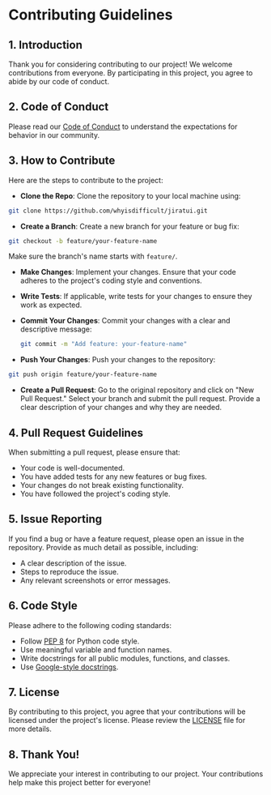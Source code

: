 # Contributing Guidelines

## 1. **Introduction**
Thank you for considering contributing to our project! We welcome contributions from everyone. By participating in this
project, you agree to abide by our code of conduct.

## 2. **Code of Conduct**
Please read our [Code of Conduct](CODE_OF_CONDUCT.md) to understand the expectations for behavior in our community.

## 3. **How to Contribute**
Here are the steps to contribute to the project:

- **Clone the Repo**: Clone the repository to your local machine using:

```bash
git clone https://github.com/whyisdifficult/jiratui.git
```

- **Create a Branch**: Create a new branch for your feature or bug fix:

```bash
git checkout -b feature/your-feature-name
```

Make sure the branch's name starts with `feature/`.

- **Make Changes**: Implement your changes. Ensure that your code adheres to the project's coding style and conventions.

- **Write Tests**: If applicable, write tests for your changes to ensure they work as expected.

- **Commit Your Changes**: Commit your changes with a clear and descriptive message:
  ```bash
  git commit -m "Add feature: your-feature-name"
  ```

- **Push Your Changes**: Push your changes to the repository:

```bash
git push origin feature/your-feature-name
```

- **Create a Pull Request**: Go to the original repository and click on "New Pull Request." Select your branch and
submit the pull request. Provide a clear description of your changes and why they are needed.

## 4. **Pull Request Guidelines**

When submitting a pull request, please ensure that:
- Your code is well-documented.
- You have added tests for any new features or bug fixes.
- Your changes do not break existing functionality.
- You have followed the project's coding style.

## 5. **Issue Reporting**

If you find a bug or have a feature request, please open an issue in the repository. Provide as much detail as
possible, including:

- A clear description of the issue.
- Steps to reproduce the issue.
- Any relevant screenshots or error messages.

## 6. **Code Style**

Please adhere to the following coding standards:

- Follow [PEP 8](https://www.python.org/dev/peps/pep-0008/) for Python code style.
- Use meaningful variable and function names.
- Write docstrings for all public modules, functions, and classes.
- Use [Google-style docstrings](https://google.github.io/styleguide/pyguide.html#s3.8-comments-and-docstrings).

## 7. **License**

By contributing to this project, you agree that your contributions will be licensed under the project's license. Please
review the [LICENSE](LICENSE) file for more details.

## 8. **Thank You!**

We appreciate your interest in contributing to our project. Your contributions help make this project better for
everyone!
